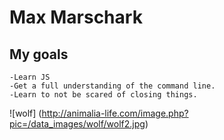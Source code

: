 # Max Marschark

## My goals
    -Learn JS
    -Get a full understanding of the command line.
    -Learn to not be scared of closing things.

![wolf] (http://animalia-life.com/image.php?pic=/data_images/wolf/wolf2.jpg) 
